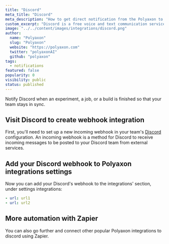 ```yaml
---
title: "Discord"
meta_title: "Discord"
meta_description: "How to get direct notification from the Polyaxon to your Discord channels. Notify Discord when an experiment, job, build is finished so that your team stays in sync."
custom_excerpt: "Discord is a free voice and text communication service like skype."
image: "../../content/images/integrations/discord.png"
author:
  name: "Polyaxon"
  slug: "Polyaxon"
  website: "https://polyaxon.com"
  twitter: "polyaxonAI"
  github: "polyaxon"
tags: 
  - notifications
featured: false
popularity: 0
visibility: public
status: published
---
```


Notify Discord when an experiment, a job, or a build is finished so that your team stays in sync.

## Visit Discord to create webhook integration

First, you'll need to set up a new incoming webhook in your team's [Discord](https://discordapp.com/developers/docs/resources/webhook) configuration. 
An incoming webhook is a method for Discord to receive incoming messages to be posted to your Discord team from external services.

## Add your Discord webhook to Polyaxon integrations settings

Now you can add your Discord's webhook to the integrations' section, under settings integrations:

```yaml
- url: url1
- url: url2
```

## More automation with Zapier

You can also go further and connect other popular Polyaxon integrations to discord using Zapier.
